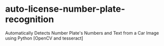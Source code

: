 # auto-license-number-plate-recognition
Automatically Detects Number Plate's Numbers and Text from a Car Image using Python [OpenCV and tesseract]
